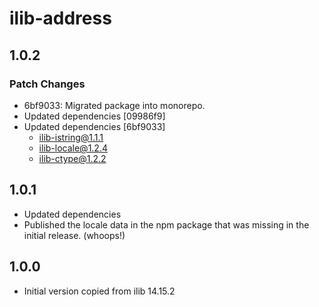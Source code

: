 # ilib-address

## 1.0.2

### Patch Changes

- 6bf9033: Migrated package into monorepo.
- Updated dependencies [09986f9]
- Updated dependencies [6bf9033]
  - ilib-istring@1.1.1
  - ilib-locale@1.2.4
  - ilib-ctype@1.2.2

## 1.0.1

- Updated dependencies
- Published the locale data in the npm package that was missing in the
  initial release. (whoops!)

## 1.0.0

- Initial version copied from ilib 14.15.2
